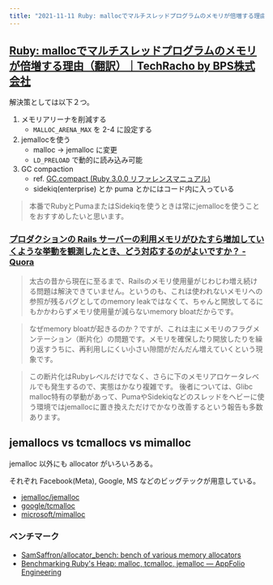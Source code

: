 ```yaml
---
title: "2021-11-11 Ruby: mallocでマルチスレッドプログラムのメモリが倍増する理由 / jemallocs vs tcmallocs vs mimalloc"
---
```


## [Ruby: mallocでマルチスレッドプログラムのメモリが倍増する理由（翻訳）｜TechRacho by BPS株式会社](https://techracho.bpsinc.jp/hachi8833/2017_12_28/50109)

解決策としては以下２つ。

1. メモリアリーナを削減する
	+ `MALLOC_ARENA_MAX` を 2-4 に設定する
1. jemallocを使う
	- malloc → jemalloc に変更
	- `LD_PRELOAD` で動的に読み込み可能
1. GC compaction
	- ref. [GC.compact (Ruby 3.0.0 リファレンスマニュアル)](https://docs.ruby-lang.org/ja/latest/method/GC/s/compact.html)
	- sidekiq(enterprise) とか puma とかにはコード内に入っている

> 本番でRubyとPumaまたはSidekiqを使うときは常にjemallocを使うことをおすすめしたいと思います。

### [プロダクションの Rails サーバーの利用メモリがひたすら増加していくような挙動を観測したとき、どう対応するのがよいですか？ - Quora](https://jp.quora.com/purodakushon-no-Rails-sa-ba-no-riyou-memori-ga-hitasura-zouka-shi-tei-ku-you-na-kyodou-wo-kansoku-shita-toki-dou-taiou-suru-no-ga-yoi-desu-ka)

> 太古の昔から現在に至るまで、Railsのメモリ使用量がじわじわ増え続ける問題は解決できていません。というのも、これは使われないメモリへの参照が残るバグとしてのmemory leakではなくて、ちゃんと開放してるにもかかわらずメモリ使用量が減らないmemory bloatだからです。

> なぜmemory bloatが起きるのか？ですが、これは主にメモリのフラグメンテーション（断片化）の問題です。メモリを確保したり開放したりを繰り返すうちに、再利用しにくい小さい隙間がだんだん増えていくという現象です。

> この断片化はRubyレベルだけでなく、さらに下のメモリアロケータレベルでも発生するので、実態はかなり複雑です。 後者については、Glibc malloc特有の挙動があって、PumaやSidekiqなどのスレッドをヘビーに使う環境ではjemallocに置き換えただけでかなり改善するという報告も多数あります。

## jemallocs vs tcmallocs vs mimalloc

jemalloc 以外にも allocator がいろいろある。

それぞれ Facebook(Meta), Google, MS などのビッグテックが用意している。

- [jemalloc/jemalloc](https://github.com/jemalloc/jemalloc)
- [google/tcmalloc](https://github.com/google/tcmalloc)
- [microsoft/mimalloc](https://github.com/microsoft/mimalloc)

### ベンチマーク

- [SamSaffron/allocator_bench: bench of various memory allocators](https://github.com/SamSaffron/allocator_bench)
- [Benchmarking Ruby's Heap: malloc, tcmalloc, jemalloc — AppFolio Engineering](https://engineering.appfolio.com/appfolio-engineering/2018/2/1/benchmarking-rubys-heap-malloc-tcmalloc-jemalloc)
